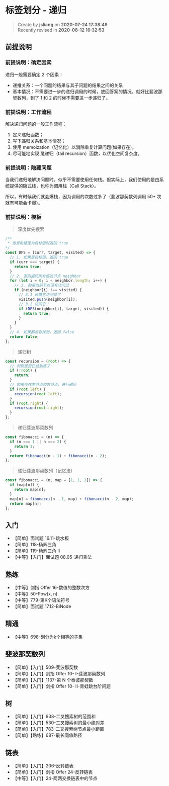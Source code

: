 标签划分 - 递归
===

> Create by **jsliang** on **2020-07-24 17:38:49**  
> Recently revised in **2020-08-12 16:32:53**

## 前提说明

### 前提说明：确定因素

递归一般需要确定 2 个因素：

* 递推关系：一个问题的结果与其子问题的结果之间的关系
* 基本情况：不需要进一步的递归调用的时候，放回答案的情况。就好比斐波那契数列，到了 1 和 2 的时候不需要进一步递归了。

### 前提说明：工作流程

解决递归问题的一般工作流程：

1. 定义递归函数；
2. 写下递归关系和基本情况；
3. 使用 memoization（记忆化）以消除重复计算问题(如果存在)。
4. 尽可能地实现 尾递归（tail recursion）函数，以优化空间复杂度。

### 前提说明：隐藏问题

当我们递归地解决问题时，似乎不需要使用任何栈。但实际上，我们使用的是由系统提供的隐式栈，也称为调用栈（Call Stack）。

所以，有时候我们就会爆栈，因为调用的次数过多了（斐波那契数列调用 50+ 次就有可能会卡爆）。

### 前提说明：模板

> 深度优先搜索

```js
/**
 * 当当前路径为目标值时返回 true
*/
const DFS = (curr, target, visited) => {
  // 1. 如果是目标值，返回 true
  if (curr === target) {
    return true;
  }
  // 2. 否则遍历所有临近节点 neighbor
  for (let i = 0; i < neighbor.length; i++) {
    // 3. 如果当前节点没有访问过
    if (neighbor[i] !== visited) {
      // 3.1 设置它访问过了
      visited.push(neighbor[i]);
      // 3.2 访问它！
      if (DFS(neighbor[i], target, visited)) {
        return true;
      }
    }
  }
  // 4. 如果都没有找到，返回 false
  return false;
};
```

> 递归树

```js
const recursion = (root) => {
  // 判断是否已经到底了
  if (!root) {
    return;
  }
  // 如果存在左节点和右节点，进行遍历
  if (root.left) {
    recursion(root.left);
  }
  if (root.right) {
    recursion(root.right);
  }
};
```

> 递归斐波那契数列

```js
const fibonacci = (n) => {
  if (n === 1 || n === 2) {
    return 1;
  }
  return fibonacci(n - 1) + fibonacci(n - 2);
};
```

> 递归斐波那契数列（记忆法）

```js
const fibonacci = (n, map = [1, 1, 2]) => {
  if (map[n]) {
    return map[n];
  }
  map[n] = fibonacci(n - 1, map) + fibonacci(n - 2, map);
  return map[n];
};
```

## 入门

* 【简单】面试题 16.11-跳水板
* 【简单】118-杨辉三角
* 【简单】119-杨辉三角 II
* 【中等】【入门】面试题 08.05-递归乘法

## 熟练

* 【中等】剑指 Offer 16-数值的整数次方
* 【中等】50-Pow(x, n)
* 【中等】779-第K个语法符号
* 【简单】面试题 17.12-BiNode

## 精通

* 【中等】698-划分为k个相等的子集

## 斐波那契数列

* 【简单】【入门】509-斐波那契数
* 【简单】【入门】剑指 Offer 10- I-斐波那契数列
* 【简单】【入门】1137-第 N 个泰波那契数
* 【简单】【入门】剑指 Offer 10- II-青蛙跳台阶问题

## 树

* 【简单】【入门】938-二叉搜索树的范围和
* 【简单】【入门】530-二叉搜索树的最小绝对差
* 【简单】【入门】783-二叉搜索树节点最小距离
* 【简单】【熟练】687-最长同值路径

## 链表

* 【简单】【入门】206-反转链表
* 【简单】【入门】剑指 Offer 24-反转链表
* 【中等】【入门】24-两两交换链表中的节点